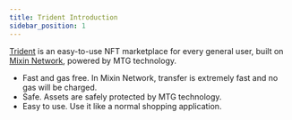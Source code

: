 ```yaml
---
title: Trident Introduction
sidebar_position: 1
---
```


[Trident](https://thetrident.one) is an easy-to-use NFT marketplace for every general user, built on [Mixin Network](https://mixin.one), powered by MTG technology.

- Fast and gas free. In Mixin Network, transfer is extremely fast and no gas will be charged.
- Safe. Assets are safely protected by MTG technology.
- Easy to use. Use it like a normal shopping application.
